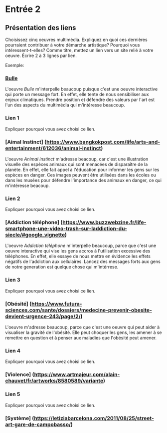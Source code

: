 # Entrée 2
## Présentation des liens
Choisissez cinq oeuvres multimédia. Expliquez en quoi ces dernières pourraient contribuer à votre démarche artistique? Pourquoi vous intéressent-t-elles? Comme titre, mettez un lien vers un site relié à votre oeuvre. Écrire 2 à 3 lignes par lien.

Exemple: 
### [Bulle](https://www.onf.ca/interactif/bulle/) 
L'oeuvre *Bulle* m'interpelle beaucoup puisque c'est une oeuvre interactive qui porte un message fort. En effet, elle tente de nous sensibiliser aux enjeux climatiques. Prendre position et défendre des valeurs par l'art est l'un des aspects du multimédia qui m'intéresse beaucoup. 

### Lien 1 
Expliquer pourquoi vous avez choisi ce lien. 
### [Aimal Instinct] (https://www.bangkokpost.com/life/arts-and-entertainment/612036/animal-instinct) 
L'oeuvre *Animal instinct* m'adresse beacoup, car c'est une illustration visuelle des espèces animaux qui sont menacées de disparaître de la planète. En effet, elle fait appel à l'éducation pour informer les gens sur les espèces en danger. Ces images peuvent être utilisées dans les écoles ou dans les musées pour défendre l'importance des animaux en danger, ce qui m'intéresse beacoup. 
### Lien 2
Expliquer pourquoi vous avez choisi ce lien.
### [Addiction téléphone] (https://www.buzzwebzine.fr/life-smartphone-une-video-trash-sur-laddiction-du-siecle/#google_vignette) 
L'oeuvre *Addiction téléphone* m'interpelle beaucoup, parce que c'est une oeuvre interactive qui vise les gens accros à l'utilisation excessive des téléphones. En effet, elle essaye de nous mettre en évidence les effets négatifs de l'addiction aux cellulaires. Lancez des messages forts aux gens de notre generation est quelque chose qui m'intérrese.  
### Lien 3 
Expliquer pourquoi vous avez choisi ce lien.  
###  [Obésité] (https://www.futura-sciences.com/sante/dossiers/medecine-prevenir-obesite-devient-urgence-243/page/2/) 
L'oeuvre m'adresse beaucoup, parce que c'est une oeuvre qui peut aider à visualiser la gravité de l'obésité. Elle peut choquer les gens, les amener à se remettre en question et à penser aux maladies que l'obésité peut amener. 
### Lien 4 
Expliquer pourquoi vous avez choisi ce lien. 
### [Violence] (https://www.artmajeur.com/alain-chauvet/fr/artworks/8580589/variante) 

### Lien 5 
Expliquer pourquoi vous avez choisi ce lien. 
###  [Système] (https://letiziabarcelona.com/2011/08/25/street-art-gare-de-campobasso/) 
